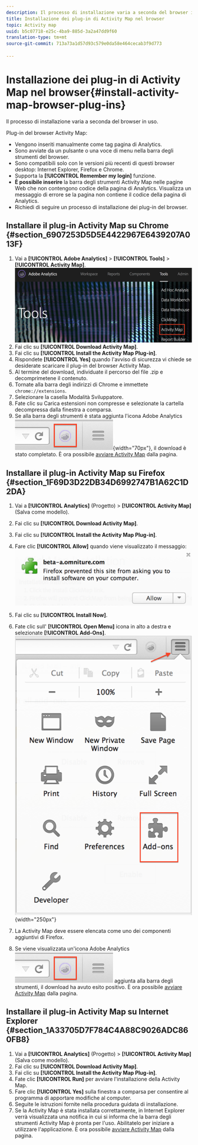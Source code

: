 ```yaml
---
description: Il processo di installazione varia a seconda del browser in uso.
title: Installazione dei plug-in di Activity Map nel browser
topic: Activity map
uuid: b5c07718-e25c-4ba9-885d-3a2a47dd9f60
translation-type: tm+mt
source-git-commit: 713a73a1d57d93c579e0da58e464cecab3f9d773

---
```



# Installazione dei plug-in di Activity Map nel browser{#install-activity-map-browser-plug-ins}

Il processo di installazione varia a seconda del browser in uso.

Plug-in del browser Activity Map:

* Vengono inseriti manualmente come tag pagina di Analytics.
* Sono avviate da un pulsante o una voce di menu nella barra degli strumenti del browser.
* Sono compatibili solo con le versioni più recenti di questi browser desktop: Internet Explorer, Firefox e Chrome.
* Supporta la **[!UICONTROL Remember my login]** funzione.
* **È possibile inserire** la barra degli strumenti Activity Map nelle pagine Web che non contengono codice della pagina di Analytics. Visualizza un messaggio di errore se la pagina non contiene il codice della pagina di Analytics.
* Richiedi di seguire un processo di installazione dei plug-in del browser.

## Installare il plug-in Activity Map su Chrome {#section_6907253D5D5E4422967E6439207A013F}

1. Vai a **[!UICONTROL Adobe Analytics]** > **[!UICONTROL Tools]** > **[!UICONTROL Activity Map]**.  ![](assets/install_am.png)
1. Fai clic su **[!UICONTROL Download Activity Map]**.
1. Fai clic su **[!UICONTROL Install the Activity Map Plug-in]**.
1. Rispondete **[!UICONTROL Yes]** quando l&#39;avviso di sicurezza vi chiede se desiderate scaricare il plug-in del browser Activity Map.
1. Al termine del download, individuate il percorso del file .zip e decomprimetene il contenuto.
1. Tornate alla barra degli indirizzi di Chrome e immettete `chrome://extensions`.
1. Selezionare la casella Modalità Sviluppatore.
1. Fate clic su Carica estensioni non compresse e selezionate la cartella decompressa dalla finestra a comparsa.
1. Se alla barra degli strumenti è stata aggiunta l&#39;icona Adobe Analytics ![](assets/an_icon.png){width=&quot;70px&quot;}, il download è stato completato. È ora possibile [avviare Activity Map](/help/analyze/activity-map/activitymap-getting-started/activitymap-getting-started-users/activitymap-launch.md) dalla pagina.

## Installare il plug-in Activity Map su Firefox {#section_1F69D3D22DB34D6992747B1A62C1D2DA}

1. Vai a **[!UICONTROL Analytics]** (Progetto) > **[!UICONTROL Activity Map]** (Salva come modello).

1. Fai clic su **[!UICONTROL Download Activity Map]**.
1. Fai clic su **[!UICONTROL Install the Activity Map Plug-in]**.
1. Fare clic **[!UICONTROL Allow]** quando viene visualizzato il messaggio: ![](assets/firefox_install2.png)
1. Fai clic su **[!UICONTROL Install Now]**.
1. Fate clic sull&#39; **[!UICONTROL Open Menu]** icona in alto a destra e selezionate **[!UICONTROL Add-Ons]**. ![](assets/firefox_install3.png){width=&quot;250px&quot;}
1. La Activity Map deve essere elencata come uno dei componenti aggiuntivi di Firefox.
1. Se viene visualizzata un&#39;icona Adobe Analytics ![](assets/an_icon.png) aggiunta alla barra degli strumenti, il download ha avuto esito positivo. È ora possibile [avviare Activity Map](/help/analyze/activity-map/activitymap-getting-started/activitymap-getting-started-users/activitymap-launch.md) dalla pagina.

## Installare il plug-in Activity Map su Internet Explorer {#section_1A33705D7F784C4A88C9026ADC860FB8}

1. Vai a **[!UICONTROL Analytics]** (Progetto) > **[!UICONTROL Activity Map]** (Salva come modello).
1. Fai clic su **[!UICONTROL Download Activity Map]**.
1. Fai clic su **[!UICONTROL Install the Activity Map Plug-in]**.
1. Fate clic **[!UICONTROL Run]** per avviare l&#39;installazione della Activity Map.
1. Fare clic **[!UICONTROL Yes]** sulla finestra a comparsa per consentire al programma di apportare modifiche al computer.
1. Seguite le istruzioni fornite nella procedura guidata di installazione.
1. Se la Activity Map è stata installata correttamente, in Internet Explorer verrà visualizzata una notifica in cui si informa che la barra degli strumenti Activity Map è pronta per l&#39;uso. Abilitatelo per iniziare a utilizzare l&#39;applicazione. È ora possibile [avviare Activity Map](/help/analyze/activity-map/activitymap-getting-started/activitymap-getting-started-users/activitymap-launch.md) dalla pagina.
